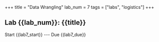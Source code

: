 +++
title = "Data Wrangling"
lab_num = 7
tags = ["labs", "logistics"]
+++

## Lab {{lab_num}}: {{title}}

Start {{lab7_start}} ---
Due {{lab7_due}}
